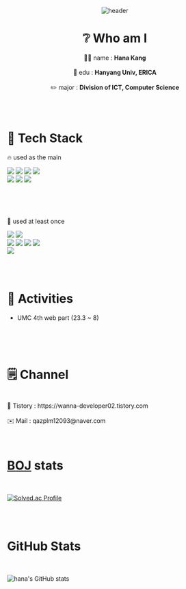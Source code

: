 <div align=center>

![header](https://capsule-render.vercel.app/api?type=waving&color=auto&height=350&section=header&text=welcome%20my%20profile&fontSize=80)



# ❔ Who am I
👩‍💻 name : **Hana Kang**
<br>
<br>
🏫 edu : **Hanyang Univ, ERICA**
<br>
<br>
✏️ major : **Division of ICT, Computer Science**

</div>
<br>
<br>


# 🌟 Tech Stack


🔥 used as the main
<br>


  <img src="https://img.shields.io/badge/java-007396?style=for-the-badge&logo=java&logoColor=white"> <img src="https://img.shields.io/badge/spring-6DB33F?style=for-the-badge&logo=spring&logoColor=white"> <img src="https://img.shields.io/badge/springboot-6DB33F?style=for-the-badge&logo=springboot&logoColor=white"> <img src="https://img.shields.io/badge/springsecurity-6DB33F?style=for-the-badge&logo=springSecurity&logoColor=white">
  <br> 
  <img src="https://img.shields.io/badge/mysql-4479A1?style=for-the-badge&logo=mysql&logoColor=white"> <img src="https://img.shields.io/badge/mariaDB-003545?style=for-the-badge&logo=mariaDB&logoColor=white"> <img src="https://img.shields.io/badge/github-181717?style=for-the-badge&logo=github&logoColor=white">
  



<br>
<br>
<br>

🌱 used at least once
<br>



  <img src="https://img.shields.io/badge/python-3776AB?style=for-the-badge&logo=python&logoColor=white"> <img src="https://img.shields.io/badge/c-00599C?style=for-the-badge&logo=c%2B%2B&logoColor=white">
  <br>
  <img src="https://img.shields.io/badge/html5-E34F26?style=for-the-badge&logo=html5&logoColor=white"> <img src="https://img.shields.io/badge/css-1572B6?style=for-the-badge&logo=css3&logoColor=white"> <img src="https://img.shields.io/badge/javascript-F7DF1E?style=for-the-badge&logo=javascript&logoColor=black"> <img src="https://img.shields.io/badge/react-61DAFB?style=for-the-badge&logo=react&logoColor=black">
<br>
  <img src="https://img.shields.io/badge/mybatis-000000?style=for-the-badge&logo=mybatis&logoColor=white">

  <br>
  <br>

# 👋 Activities

- UMC 4th web part (23.3 ~ 8)


<br>
<br>
<br>

  # 🗒️ Channel
  <br>
  🖤 Tistory : https://wanna-developer02.tistory.com
  <br>
  <br>
  ✉️ Mail : qazplm12093@naver.com

<br>
<br>
<br>

# [BOJ](https://www.acmicpc.net/user/qazplm12093) stats

<br>

[![Solved.ac Profile](http://mazassumnida.wtf/api/v2/generate_badge?boj=qazplm12093)](https://solved.ac/qazplm12093/)



<br>
<br>

# GitHub Stats
<br>

![hana's GitHub stats](https://github-readme-stats.vercel.app/api?username=kanghana1&show_icons=true&theme=radical)
  


